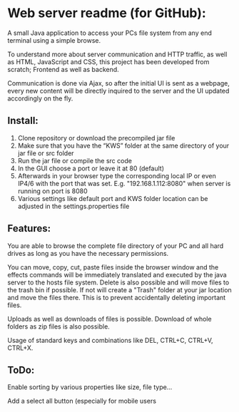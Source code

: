 # Web server readme (for GitHub):
A small Java application to access your PCs file system from any end terminal using a simple browse.

To understand more about server communication and HTTP traffic, as well as HTML, JavaScript and CSS, this project has been developed from scratch; Frontend as well as backend.

Communication is done via Ajax, so after the initial UI is sent as a webpage, every new content will be directly inquired to the server and the UI updated accordingly on the fly.
## Install:
1. Clone repository or download the precompiled jar file
2. Make sure that you have the “KWS” folder at the same directory of your jar file or src folder
3. Run the jar file or compile the src code
4.	In the GUI choose a port or leave it at 80 (default)
5.	Afterwards in your browser type the corresponding local IP or even IP4/6 with the port that was set. E.g. "192.168.1.112:8080" when server is running on port is 8080
6.	Various settings like default port and KWS folder location can be adjusted in the settings.properties file

## Features:
You are able to browse the complete file directory of your PC and all hard drives as long as you have the necessary permissions.

You can move, copy, cut, paste files inside the browser window and the effects commands will be immediately translated and executed by the java server to the hosts file system. Delete is also possible and will move files to the trash bin if possible. If not will create a "Trash" folder at your jar location and move the files there. This is to prevent accidentally deleting important files.

Uploads as well as downloads of files is possible. Download of whole folders as zip files is also possible.

Usage of standard keys and combinations like DEL, CTRL+C, CTRL+V, CTRL+X.
## ToDo:
Enable sorting by various properties like size, file type…

Add a select all button (especially for mobile users 
